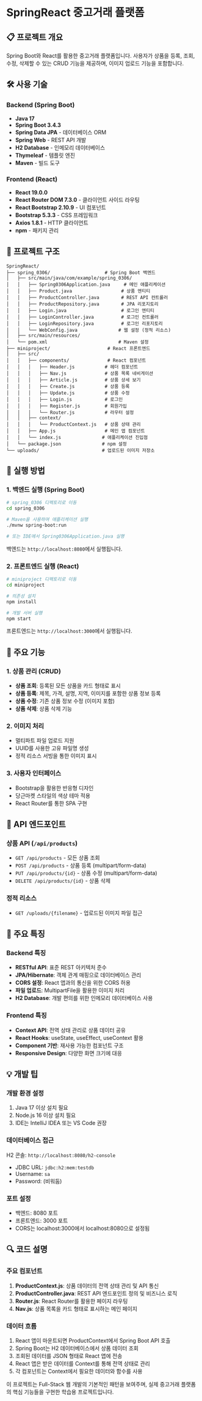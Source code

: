 # SpringReact 중고거래 플랫폼

## 📋 프로젝트 개요
Spring Boot와 React를 활용한 중고거래 플랫폼입니다. 사용자가 상품을 등록, 조회, 수정, 삭제할 수 있는 CRUD 기능을 제공하며, 이미지 업로드 기능을 포함합니다.

## 🛠 사용 기술

### Backend (Spring Boot)
- **Java 17**
- **Spring Boot 3.4.3**
- **Spring Data JPA** - 데이터베이스 ORM
- **Spring Web** - REST API 개발
- **H2 Database** - 인메모리 데이터베이스
- **Thymeleaf** - 템플릿 엔진
- **Maven** - 빌드 도구

### Frontend (React)
- **React 19.0.0**
- **React Router DOM 7.3.0** - 클라이언트 사이드 라우팅
- **React Bootstrap 2.10.9** - UI 컴포넌트
- **Bootstrap 5.3.3** - CSS 프레임워크
- **Axios 1.8.1** - HTTP 클라이언트
- **npm** - 패키지 관리

## 📁 프로젝트 구조

```
SpringReact/
├── spring_0306/                    # Spring Boot 백엔드
│   ├── src/main/java/com/example/spring_0306/
│   │   ├── Spring0306Application.java     # 메인 애플리케이션
│   │   ├── Product.java                  # 상품 엔티티
│   │   ├── ProductController.java        # REST API 컨트롤러
│   │   ├── ProductRepository.java        # JPA 리포지토리
│   │   ├── Login.java                    # 로그인 엔티티
│   │   ├── LoginController.java          # 로그인 컨트롤러
│   │   ├── LoginRepository.java          # 로그인 리포지토리
│   │   └── WebConfig.java               # 웹 설정 (정적 리소스)
│   ├── src/main/resources/
│   └── pom.xml                          # Maven 설정
├── miniproject/                     # React 프론트엔드
│   ├── src/
│   │   ├── components/              # React 컴포넌트
│   │   │   ├── Header.js           # 헤더 컴포넌트
│   │   │   ├── Nav.js              # 상품 목록 네비게이션
│   │   │   ├── Article.js          # 상품 상세 보기
│   │   │   ├── Create.js           # 상품 등록
│   │   │   ├── Update.js           # 상품 수정
│   │   │   ├── Login.js            # 로그인
│   │   │   ├── Register.js         # 회원가입
│   │   │   └── Router.js           # 라우터 설정
│   │   ├── context/
│   │   │   └── ProductContext.js   # 상품 상태 관리
│   │   ├── App.js                  # 메인 앱 컴포넌트
│   │   └── index.js               # 애플리케이션 진입점
│   └── package.json               # npm 설정
└── uploads/                       # 업로드된 이미지 저장소
```

## 🚀 실행 방법

### 1. 백엔드 실행 (Spring Boot)

```bash
# spring_0306 디렉토리로 이동
cd spring_0306

# Maven을 사용하여 애플리케이션 실행
./mvnw spring-boot:run

# 또는 IDE에서 Spring0306Application.java 실행
```

백엔드는 `http://localhost:8080`에서 실행됩니다.

### 2. 프론트엔드 실행 (React)

```bash
# miniproject 디렉토리로 이동
cd miniproject

# 의존성 설치
npm install

# 개발 서버 실행
npm start
```

프론트엔드는 `http://localhost:3000`에서 실행됩니다.

## 📝 주요 기능

### 1. 상품 관리 (CRUD)
- **상품 조회**: 등록된 모든 상품을 카드 형태로 표시
- **상품 등록**: 제목, 가격, 설명, 지역, 이미지를 포함한 상품 정보 등록
- **상품 수정**: 기존 상품 정보 수정 (이미지 포함)
- **상품 삭제**: 상품 삭제 기능

### 2. 이미지 처리
- 멀티파트 파일 업로드 지원
- UUID를 사용한 고유 파일명 생성
- 정적 리소스 서빙을 통한 이미지 표시

### 3. 사용자 인터페이스
- Bootstrap을 활용한 반응형 디자인
- 당근마켓 스타일의 색상 테마 적용
- React Router를 통한 SPA 구현

## 🔧 API 엔드포인트

### 상품 API (`/api/products`)
- `GET /api/products` - 모든 상품 조회
- `POST /api/products` - 상품 등록 (multipart/form-data)
- `PUT /api/products/{id}` - 상품 수정 (multipart/form-data)
- `DELETE /api/products/{id}` - 상품 삭제

### 정적 리소스
- `GET /uploads/{filename}` - 업로드된 이미지 파일 접근

## 🎯 주요 특징

### Backend 특징
- **RESTful API**: 표준 REST 아키텍처 준수
- **JPA/Hibernate**: 객체 관계 매핑으로 데이터베이스 관리
- **CORS 설정**: React 앱과의 통신을 위한 CORS 허용
- **파일 업로드**: MultipartFile을 활용한 이미지 처리
- **H2 Database**: 개발 편의를 위한 인메모리 데이터베이스 사용

### Frontend 특징
- **Context API**: 전역 상태 관리로 상품 데이터 공유
- **React Hooks**: useState, useEffect, useContext 활용
- **Component 기반**: 재사용 가능한 컴포넌트 구조
- **Responsive Design**: 다양한 화면 크기에 대응

## 💡 개발 팁

### 개발 환경 설정
1. Java 17 이상 설치 필요
2. Node.js 16 이상 설치 필요
3. IDE는 IntelliJ IDEA 또는 VS Code 권장

### 데이터베이스 접근
H2 콘솔: `http://localhost:8080/h2-console`
- JDBC URL: `jdbc:h2:mem:testdb`
- Username: `sa`
- Password: (비워둠)

### 포트 설정
- 백엔드: 8080 포트
- 프론트엔드: 3000 포트
- CORS는 localhost:3000에서 localhost:8080으로 설정됨

## 🔍 코드 설명

### 주요 컴포넌트

1. **ProductContext.js**: 상품 데이터의 전역 상태 관리 및 API 통신
2. **ProductController.java**: REST API 엔드포인트 정의 및 비즈니스 로직
3. **Router.js**: React Router를 활용한 페이지 라우팅
4. **Nav.js**: 상품 목록을 카드 형태로 표시하는 메인 페이지

### 데이터 흐름
1. React 앱이 마운트되면 ProductContext에서 Spring Boot API 호출
2. Spring Boot는 H2 데이터베이스에서 상품 데이터 조회
3. 조회된 데이터를 JSON 형태로 React 앱에 전송
4. React 앱은 받은 데이터를 Context를 통해 전역 상태로 관리
5. 각 컴포넌트는 Context에서 필요한 데이터와 함수를 사용

이 프로젝트는 Full-Stack 웹 개발의 기본적인 패턴을 보여주며, 실제 중고거래 플랫폼의 핵심 기능들을 구현한 학습용 프로젝트입니다.